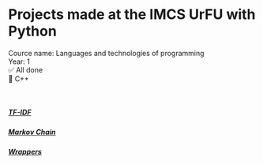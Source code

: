 # Projects made at the IMCS UrFU with Python
Cource name: Languages and technologies of programming <br>
Year: 1 <br>
:white_check_mark: All done <br> 
:large_blue_circle: C++ <br>

<br>

##### [TF-IDF](https://github.com/aqerd/imcs-py/tree/main/TF-IDF)
##### [Markov Chain](https://github.com/aqerd/imcs-py/tree/main/Markov%20Chain)
##### [Wrappers](https://github.com/aqerd/imcs-py/tree/main/Wrappers)
